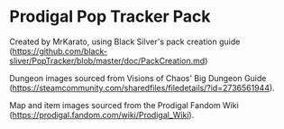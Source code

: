 # Prodigal Pop Tracker Pack

Created by MrKarato, using Black Silver's pack creation guide (https://github.com/black-sliver/PopTracker/blob/master/doc/PackCreation.md)

Dungeon images sourced from Visions of Chaos' Big Dungeon Guide (https://steamcommunity.com/sharedfiles/filedetails/?id=2736561944).

Map and item images sourced from the Prodigal Fandom Wiki (https://prodigal.fandom.com/wiki/Prodigal_Wiki).